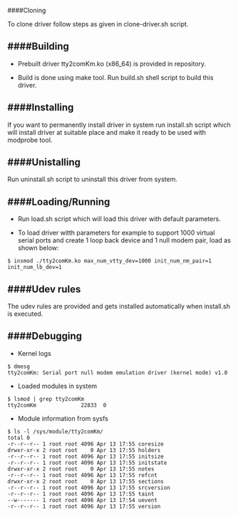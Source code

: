 ####Cloning

To clone driver follow steps as given in clone-driver.sh script.

####Building
---------------------

- Prebuilt driver tty2comKm.ko (x86_64) is provided in repository.

- Build is done using make tool. Run build.sh shell script to build this driver.


####Installing
---------------------

If you want to permanently install driver in system run install.sh script which will install driver
at suitable place and make it ready to be used with modprobe tool.

####Unistalling
---------------------

Run uninstall.sh script to uninstall this driver from system.

####Loading/Running
---------------------

- Run load.sh script which will load this driver with default parameters.

- To load driver witth parameters for example to support 1000 virtual serial ports and create 1 loop back 
device and 1 null modem pair, load as shown below:

```
$ insmod ./tty2comKm.ko max_num_vtty_dev=1000 init_num_nm_pair=1 init_num_lb_dev=1
```

####Udev rules
---------------------
The udev rules are provided and gets installed automatically when install.sh is executed.

####Debugging
---------------------

- Kernel logs  
```
$ dmesg
tty2comKm: Serial port null modem emulation driver (kernel mode) v1.0
```

- Loaded modules in system  
```
$ lsmod | grep tty2comKm
tty2comKm              22833  0
```

- Module information from sysfs  
```
$ ls -l /sys/module/tty2comKm/
total 0
-r--r--r-- 1 root root 4096 Apr 13 17:55 coresize
drwxr-xr-x 2 root root    0 Apr 13 17:55 holders
-r--r--r-- 1 root root 4096 Apr 13 17:55 initsize
-r--r--r-- 1 root root 4096 Apr 13 17:55 initstate
drwxr-xr-x 2 root root    0 Apr 13 17:55 notes
-r--r--r-- 1 root root 4096 Apr 13 17:55 refcnt
drwxr-xr-x 2 root root    0 Apr 13 17:55 sections
-r--r--r-- 1 root root 4096 Apr 13 17:55 srcversion
-r--r--r-- 1 root root 4096 Apr 13 17:55 taint
--w------- 1 root root 4096 Apr 13 17:54 uevent
-r--r--r-- 1 root root 4096 Apr 13 17:55 version
```

